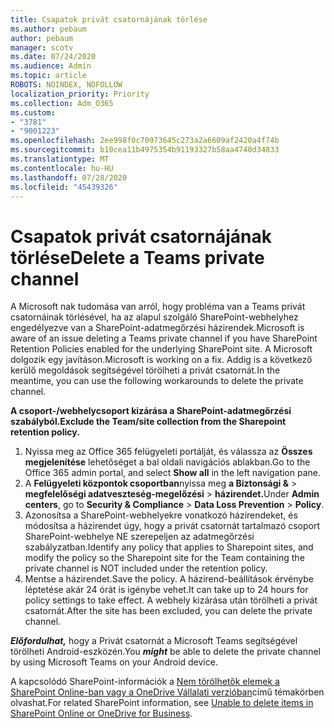 ```yaml
---
title: Csapatok privát csatornájának törlése
ms.author: pebaum
author: pebaum
manager: scotv
ms.date: 07/24/2020
ms.audience: Admin
ms.topic: article
ROBOTS: NOINDEX, NOFOLLOW
localization_priority: Priority
ms.collection: Adm_O365
ms.custom:
- "3781"
- "9001223"
ms.openlocfilehash: 2ee998f0c70973645c273a2a6609af2420a4f74b
ms.sourcegitcommit: b10cea11b4975354b91193327b58aa4740d34833
ms.translationtype: MT
ms.contentlocale: hu-HU
ms.lasthandoff: 07/28/2020
ms.locfileid: "45439326"
---
```

# <a name="delete-a-teams-private-channel"></a><span data-ttu-id="01abe-102">Csapatok privát csatornájának törlése</span><span class="sxs-lookup"><span data-stu-id="01abe-102">Delete a Teams private channel</span></span>

<span data-ttu-id="01abe-103">A Microsoft nak tudomása van arról, hogy probléma van a Teams privát csatornáinak törlésével, ha az alapul szolgáló SharePoint-webhelyhez engedélyezve van a SharePoint-adatmegőrzési házirendek.</span><span class="sxs-lookup"><span data-stu-id="01abe-103">Microsoft is aware of an issue deleting a Teams private channel if you have SharePoint Retention Policies enabled for the underlying SharePoint site.</span></span> <span data-ttu-id="01abe-104">A Microsoft dolgozik egy javításon.</span><span class="sxs-lookup"><span data-stu-id="01abe-104">Microsoft is working on a fix.</span></span> <span data-ttu-id="01abe-105">Addig is a következő kerülő megoldások segítségével törölheti a privát csatornát.</span><span class="sxs-lookup"><span data-stu-id="01abe-105">In the meantime, you can use the following workarounds to delete the private channel.</span></span>

<span data-ttu-id="01abe-106">**A csoport-/webhelycsoport kizárása a SharePoint-adatmegőrzési szabályból.**</span><span class="sxs-lookup"><span data-stu-id="01abe-106">**Exclude the Team/site collection from the Sharepoint retention policy.**</span></span>

1. <span data-ttu-id="01abe-107">Nyissa meg az Office 365 felügyeleti portálját, és válassza az **Összes megjelenítése** lehetőséget a bal oldali navigációs ablakban.</span><span class="sxs-lookup"><span data-stu-id="01abe-107">Go to the Office 365 admin portal, and select **Show all** in the left navigation pane.</span></span>
2. <span data-ttu-id="01abe-108">A **Felügyeleti központok csoportban**nyissa meg **a Biztonsági &**  >  **megfelelőségi adatveszteség-megelőzési**  >  **házirendet.**</span><span class="sxs-lookup"><span data-stu-id="01abe-108">Under **Admin centers**, go to **Security & Compliance** > **Data Loss Prevention** > **Policy**.</span></span>
3. <span data-ttu-id="01abe-109">Azonosítsa a SharePoint-webhelyekre vonatkozó házirendeket, és módosítsa a házirendet úgy, hogy a privát csatornát tartalmazó csoport SharePoint-webhelye NE szerepeljen az adatmegőrzési szabályzatban.</span><span class="sxs-lookup"><span data-stu-id="01abe-109">Identify any policy that applies to Sharepoint sites, and modify the policy so the Sharepoint site for the Team containing the private channel is NOT included under the retention policy.</span></span>
4. <span data-ttu-id="01abe-110">Mentse a házirendet.</span><span class="sxs-lookup"><span data-stu-id="01abe-110">Save the policy.</span></span>
    <span data-ttu-id="01abe-111">A házirend-beállítások érvénybe léptetése akár 24 órát is igénybe vehet.</span><span class="sxs-lookup"><span data-stu-id="01abe-111">It can take up to 24 hours for policy settings to take effect.</span></span>
    <span data-ttu-id="01abe-112">A webhely kizárása után törölheti a privát csatornát.</span><span class="sxs-lookup"><span data-stu-id="01abe-112">After the site has been excluded, you can delete the private channel.</span></span>  
    
<span data-ttu-id="01abe-113">***Előfordulhat,*** hogy a Privát csatornát a Microsoft Teams segítségével törölheti Android-eszközén.</span><span class="sxs-lookup"><span data-stu-id="01abe-113">You  ***might*** be able to delete the private channel by using Microsoft Teams on your Android device.</span></span> 

<span data-ttu-id="01abe-114">A kapcsolódó SharePoint-információk a [Nem törölhetők elemek a SharePoint Online-ban vagy a OneDrive Vállalati verzióban](https://docs.microsoft.com/alchemyinsights/retention-policy-ediscovery-hold)című témakörben olvashat.</span><span class="sxs-lookup"><span data-stu-id="01abe-114">For related SharePoint information, see [Unable to delete items in SharePoint Online or OneDrive for Business](https://docs.microsoft.com/alchemyinsights/retention-policy-ediscovery-hold).</span></span>